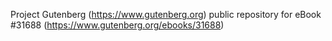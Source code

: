 Project Gutenberg (https://www.gutenberg.org) public repository for eBook #31688 (https://www.gutenberg.org/ebooks/31688)
